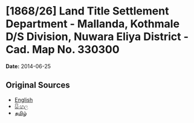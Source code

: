 # [1868/26] Land Title Settlement Department - Mallanda, Kothmale D/S Division, Nuwara Eliya District - Cad. Map No. 330300

**Date:** 2014-06-25

## Original Sources

- [English](https://documents.gov.lk/view/extra-gazettes/2014/6/1868-26_E.pdf)
- [සිංහල](https://documents.gov.lk/view/extra-gazettes/2014/6/1868-26_S.pdf)
- [தமிழ்](https://documents.gov.lk/view/extra-gazettes/2014/6/1868-26_T.pdf)
